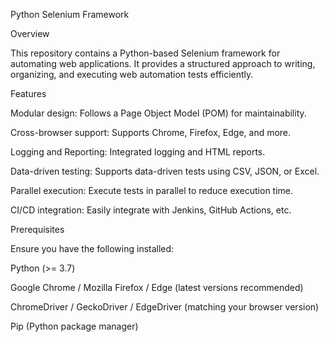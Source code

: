 Python Selenium Framework

Overview

This repository contains a Python-based Selenium framework for automating web applications. It provides a structured approach to writing, organizing, and executing web automation tests efficiently.

Features

Modular design: Follows a Page Object Model (POM) for maintainability.

Cross-browser support: Supports Chrome, Firefox, Edge, and more.

Logging and Reporting: Integrated logging and HTML reports.

Data-driven testing: Supports data-driven tests using CSV, JSON, or Excel.

Parallel execution: Execute tests in parallel to reduce execution time.

CI/CD integration: Easily integrate with Jenkins, GitHub Actions, etc.

Prerequisites

Ensure you have the following installed:

Python (>= 3.7)

Google Chrome / Mozilla Firefox / Edge (latest versions recommended)

ChromeDriver / GeckoDriver / EdgeDriver (matching your browser version)

Pip (Python package manager)
